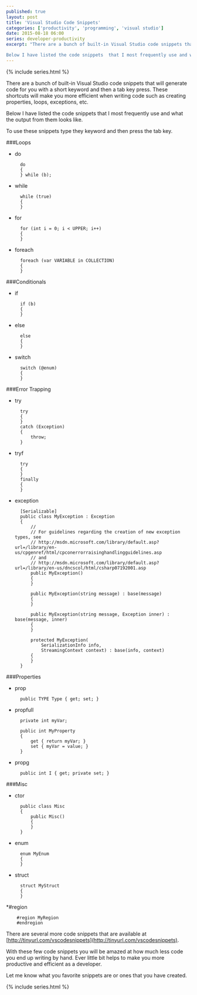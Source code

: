 ```yaml
---
published: true
layout: post
title: 'Visual Studio Code Snippets'
categories: ['productivity', 'programming', 'visual studio']
date: 2015-08-18 06:00
series: developer-productivity
excerpt: "There are a bunch of built-in Visual Studio code snippets that will generate code for you with a short keyword and then a tab key press.  These shortcuts will make you more efficient when writing code such as creating properties, loops, exceptions, etc.

Below I have listed the code snippets  that I most frequently use and what the output from them looks like."
---
```

{% include series.html %}

There are a bunch of built-in Visual Studio code snippets that will generate code for you with a short keyword and then a tab key press.  These shortcuts will make you more efficient when writing code such as creating properties, loops, exceptions, etc.

Below I have listed the code snippets  that I most frequently use and what the output from them looks like.  

To use these snippets type they keyword and then press the tab key. 

###Loops

* do

		do
		{
		} while (b);
	
* while

		while (true)
		{
		}
	
* for

		for (int i = 0; i < UPPER; i++)
		{
		}
	
* foreach

		foreach (var VARIABLE in COLLECTION)
		{
		}
	
###Conditionals

* if

		if (b)
		{
		}
	
* else

		else
		{
		}
	
* switch

		switch (@enum)
		{
		}

###Error Trapping

* try

		try
		{
		}
		catch (Exception)
		{
			throw;
		}
		
* tryf

		try
		{
		}
		finally
		{
		}
	
* exception

		[Serializable]
		public class MyException : Exception
		{
			//
			// For guidelines regarding the creation of new exception types, see
			// http://msdn.microsoft.com/library/default.asp?url=/library/en-us/cpgenref/html/cpconerrorraisinghandlingguidelines.asp
			// and
			// http://msdn.microsoft.com/library/default.asp?url=/library/en-us/dncscol/html/csharp07192001.asp
			public MyException()
			{
			}

			public MyException(string message) : base(message)
			{
			}

			public MyException(string message, Exception inner) : base(message, inner)
			{
			}

			protected MyException(
				SerializationInfo info,
				StreamingContext context) : base(info, context)
			{
			}
		}
		
###Properties

* prop

		public TYPE Type { get; set; }
	
* propfull

		private int myVar;

		public int MyProperty
		{
			get { return myVar; }
			set { myVar = value; }
		}
	
* propg

		public int I { get; private set; }

###Misc

* ctor
	
		public class Misc
		{
			public Misc()
			{	
			}
		}
	
* enum

		enum MyEnum
		{
		}
	
* struct

		struct MyStruct
		{
		}
	
*#region

		#region MyRegion
		#endregion


There are several more code snippets that are available at [http://tinyurl.com/vscodesnippets](http://tinyurl.com/vscodesnippets).  

With these few code snippets you will be amazed at how much less code you end up writing by hand.  Ever little bit helps to make you more productive and efficient as a developer.  

Let me know what you favorite snippets are or ones that you have created.

{% include series.html %}
